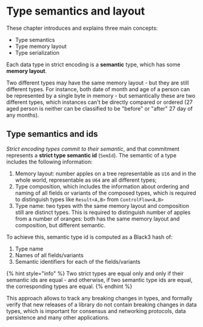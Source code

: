 # Type semantics and layout

These chapter introduces and explains three main concepts:

* Type semantics
* Type memory layout
* Type serialization

Each data type in strict encoding is a **semantic** type, which has some **memory layout**.

Two different types may have the same memory layout - but they are still different types. For instance, both date of month and age of a person can be represented by a single byte in memory - but semantically these are two different types, which instances can't be directly compared or ordered (27 aged person is neither can be classified to be "before" or "after" 27 day of any months).

## Type semantics and ids

_Strict encoding types commit to their semantic_, and that commitment represents a **strict type semantic id** (`SemId`). The semantic of a type includes the following information:

1. Memory layout: number apples on a tree representable as `U16` and in the whole world, representable as `U64` are all different types;
2. Type composition, which includes the information about ordering and naming of all fields or variants of the composed types, which is required to distinguish types like `Result<A,B>` from `ControlFlow<A,B>`
3. Type name: two types with the same memory layout and composition still are distinct types. This is required to distinguish number of apples from a number of oranges: both has the same memory layout and composition, but different semantic.

To achieve this, semantic type id is computed as a Black3 hash of:

1. Type name
2. Names of all fields/variants
3. Semantic identifiers for each of the fields/variants

{% hint style="info" %}
Two strict types are equal only and only if their semantic ids are equal - and otherwise, if two semantic type ids are equal, the corresponding types are equal.
{% endhint %}

This approach allows to track any breaking changes in types, and formally verify that new releases of a library do not contain breaking changes in data types, which is important for consensus and networking protocols, data persistence and many other applications.

